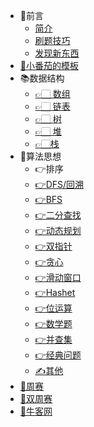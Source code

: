 * 📕前言
  * [简介](README.md)
  * [刷题技巧](algorithm/注意事项.md)
  * [发现新东西](algorithm/new.md)
* [📜小番茄的模板](/模板/算法模板.md)
* 📚数据结构
  * [ 👉🏻 数组](/data-structure/array/array.md  "array")
  * [ 👉🏻 链表](data-structure/linkedlist/linkedlist.md)
  * [ 👉🏻 树](data-structure/tree/tree.md)
  * [ 👉🏻 堆](data-structure/heap/)
  * [👉🏻栈](data-structure/stack/)
* 📗算法思想
  * 👉排序
  * [👉DFS/回溯](algorithm/DFS/dfs.md)
  * [👉BFS](algorithm/research/bfs/)
  * [👉二分查找](algorithm/二分/二分.md)
  * [👉动态规划](algorithm/dp/dp.md)
  * [👉双指针](algorithm/双指针/双指针.md)
  * [👉贪心](algorithm/贪心/贪心.md)
  * [👉滑动窗口](algorithm/滑动/滑动.md)
  * [👉Hashet](algorithm/set/hashset.md)
  * [👉位运算](algorithm/位运算/位运算.md)
  * [👉数学题](algorithm/math/math.md)
  * [👉并查集](algorithm/并查集/bingcha.md)
  * [👉经典问题](algorithm/经典问题/classic.md)
  * [✍️其他](algorithm/other/)
* [📘周赛](/weekly/week.md)
* [📙双周赛](/doubleweekly/doubleweekly.md)
* [📔牛客网](/牛客/contest.md)